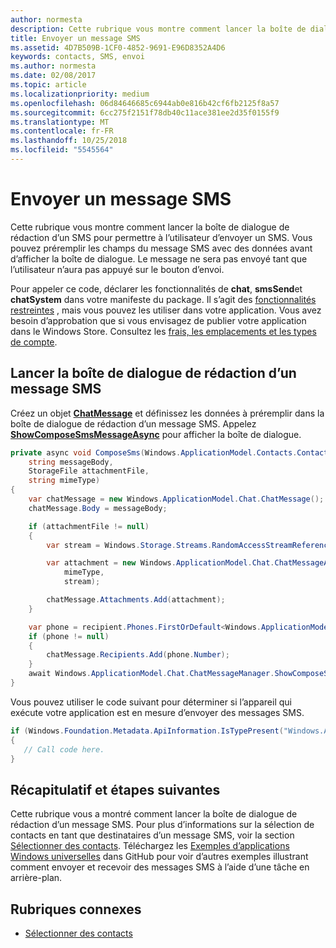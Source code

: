 ```yaml
---
author: normesta
description: Cette rubrique vous montre comment lancer la boîte de dialogue de rédaction d’un message SMS pour permettre à l’utilisateur d’envoyer un message SMS. Vous pouvez préremplir les champs du message SMS avec des données avant d’afficher la boîte de dialogue. Le message ne sera pas envoyé tant que l’utilisateur n’aura pas appuyé sur le bouton d’envoi.
title: Envoyer un message SMS
ms.assetid: 4D7B509B-1CF0-4852-9691-E96D8352A4D6
keywords: contacts, SMS, envoi
ms.author: normesta
ms.date: 02/08/2017
ms.topic: article
ms.localizationpriority: medium
ms.openlocfilehash: 06d84646685c6944ab0e816b42cf6fb2125f8a57
ms.sourcegitcommit: 6cc275f2151f78db40c11ace381ee2d35f0155f9
ms.translationtype: MT
ms.contentlocale: fr-FR
ms.lasthandoff: 10/25/2018
ms.locfileid: "5545564"
---
```

# <a name="send-an-sms-message"></a>Envoyer un message SMS

Cette rubrique vous montre comment lancer la boîte de dialogue de rédaction d’un SMS pour permettre à l’utilisateur d’envoyer un SMS. Vous pouvez préremplir les champs du message SMS avec des données avant d’afficher la boîte de dialogue. Le message ne sera pas envoyé tant que l’utilisateur n’aura pas appuyé sur le bouton d’envoi.

Pour appeler ce code, déclarer les fonctionnalités de **chat**, **smsSend**et **chatSystem** dans votre manifeste du package. Il s’agit des [fonctionnalités restreintes](https://docs.microsoft.com/windows/uwp/packaging/app-capability-declarations#special-and-restricted-capabilities) , mais vous pouvez les utiliser dans votre application. Vous avez besoin d’approbation que si vous envisagez de publier votre application dans le Windows Store. Consultez les [frais, les emplacements et les types de compte](https://docs.microsoft.com/windows/uwp/publish/account-types-locations-and-fees).

## <a name="launch-the-compose-sms-dialog"></a>Lancer la boîte de dialogue de rédaction d’un message SMS

Créez un objet [**ChatMessage**](https://msdn.microsoft.com/library/windows/apps/windows.applicationmodel.chat.chatmessage) et définissez les données à préremplir dans la boîte de dialogue de rédaction d’un message SMS. Appelez [**ShowComposeSmsMessageAsync**](https://msdn.microsoft.com/library/windows/apps/windows.applicationmodel.chat.chatmessagemanager.showcomposesmsmessageasync) pour afficher la boîte de dialogue.

```cs
private async void ComposeSms(Windows.ApplicationModel.Contacts.Contact recipient,
    string messageBody,
    StorageFile attachmentFile,
    string mimeType)
{
    var chatMessage = new Windows.ApplicationModel.Chat.ChatMessage();
    chatMessage.Body = messageBody;

    if (attachmentFile != null)
    {
        var stream = Windows.Storage.Streams.RandomAccessStreamReference.CreateFromFile(attachmentFile);

        var attachment = new Windows.ApplicationModel.Chat.ChatMessageAttachment(
            mimeType,
            stream);

        chatMessage.Attachments.Add(attachment);
    }

    var phone = recipient.Phones.FirstOrDefault<Windows.ApplicationModel.Contacts.ContactPhone>();
    if (phone != null)
    {
        chatMessage.Recipients.Add(phone.Number);
    }
    await Windows.ApplicationModel.Chat.ChatMessageManager.ShowComposeSmsMessageAsync(chatMessage);
}
```

Vous pouvez utiliser le code suivant pour déterminer si l’appareil qui exécute votre application est en mesure d’envoyer des messages SMS.

```csharp
if (Windows.Foundation.Metadata.ApiInformation.IsTypePresent("Windows.ApplicationModel.Chat"))
{
   // Call code here.
}
```

## <a name="summary-and-next-steps"></a>Récapitulatif et étapes suivantes

Cette rubrique vous a montré comment lancer la boîte de dialogue de rédaction d’un message SMS. Pour plus d’informations sur la sélection de contacts en tant que destinataires d’un message SMS, voir la section [Sélectionner des contacts](selecting-contacts.md). Téléchargez les [Exemples d’applications Windows universelles](http://go.microsoft.com/fwlink/p/?linkid=619979) dans GitHub pour voir d’autres exemples illustrant comment envoyer et recevoir des messages SMS à l’aide d’une tâche en arrière-plan.

## <a name="related-topics"></a>Rubriques connexes

* [Sélectionner des contacts](selecting-contacts.md)
